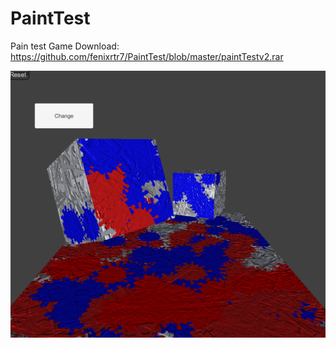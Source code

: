 # PaintTest
Pain test Game
Download: https://github.com/fenixrtr7/PaintTest/blob/master/paintTestv2.rar


![Aquí la descripción de la imagen por si no carga](https://github.com/fenixrtr7/PaintTest/blob/master/Captura.PNG)

